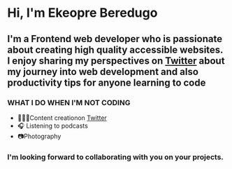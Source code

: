# Hi, I'm Ekeopre Beredugo
## I'm a Frontend web developer who is passionate about creating high quality accessible websites. I enjoy sharing my perspectives  on [Twitter](https://twitter.com/iamthebuilder__) about my journey into web development and also productivity tips for anyone learning to code

### WHAT I DO WHEN I'M NOT CODING

* 🧑🏻‍💻Content creationon [Twitter](https://twitter.com/iamthebuilder__) 
* 🎧 Listening to podcasts
* 📷Photography

### I'm looking forward to collaborating with you on your projects.  


